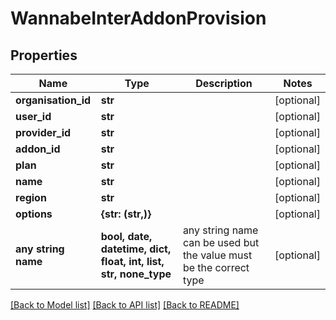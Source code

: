 # WannabeInterAddonProvision


## Properties
Name | Type | Description | Notes
------------ | ------------- | ------------- | -------------
**organisation_id** | **str** |  | [optional] 
**user_id** | **str** |  | [optional] 
**provider_id** | **str** |  | [optional] 
**addon_id** | **str** |  | [optional] 
**plan** | **str** |  | [optional] 
**name** | **str** |  | [optional] 
**region** | **str** |  | [optional] 
**options** | **{str: (str,)}** |  | [optional] 
**any string name** | **bool, date, datetime, dict, float, int, list, str, none_type** | any string name can be used but the value must be the correct type | [optional]

[[Back to Model list]](../README.md#documentation-for-models) [[Back to API list]](../README.md#documentation-for-api-endpoints) [[Back to README]](../README.md)


